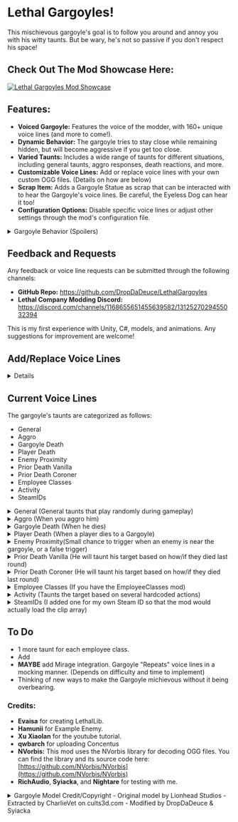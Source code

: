 # Lethal Gargoyles!

This mischievous gargoyle's goal is to follow you around and annoy you with his witty taunts. But be wary, he's not so passive if you don't respect his space!

## Check Out The Mod Showcase Here:
[![Lethal Gargoyles Mod Showcase](https://markdown-videos-api.jorgenkh.no/url?url=https%3A%2F%2Fyoutu.be%2FBGAoOVgEUk0)](https://youtu.be/BGAoOVgEUk0)

## Features:

* **Voiced Gargoyle:**  Features the voice of the modder, with 160+ unique voice lines (and more to come!).
* **Dynamic Behavior:** The gargoyle tries to stay close while remaining hidden, but will become aggressive if you get too close.
* **Varied Taunts:**  Includes a wide range of taunts for different situations, including general taunts, aggro responses, death reactions, and more.
* **Customizable Voice Lines:**  Add or replace voice lines with your own custom OGG files. (Details on how are below)
* **Scrap Item:**  Adds a Gargoyle Statue as scrap that can be interacted with to hear the Gargoyle's voice lines. Be careful, the Eyeless Dog can hear it too!
* **Configuration Options:** Disable specific voice lines or adjust other settings through the mod's configuration file.

<details>
<summary>Gargoyle Behavior (Spoilers)</summary>

- The gargoyle's primary goal is to annoy the player. It will try to stay close while remaining hidden, but its stealth skills are still under development.
- If the player enters its aggro range, it will chase and attack them. Be careful, as it might occasionally push you into walls (a bug that's being worked on).
- If the target player is walking on a catwalk, the gargoyle will try to push the player, potentially off the catwalk!

</details>

## Feedback and Requests

Any feedback or voice line requests can be submitted through the following channels:

* **GitHub Repo:** https://github.com/DropDaDeuce/LethalGargoyles
* **Lethal Company Modding Discord:** https://discord.com/channels/1168655651455639582/1312527029455032394

This is my first experience with Unity, C#, models, and animations. Any suggestions for improvement are welcome!

## Add/Replace Voice Lines
<details>

**1. Audio Format and Location**

- All custom voice lines **must be in OGG format**. Other formats (MP3, WAV, etc.) are not supported.
- Place your custom OGG files in the **"Custom Voice Lines"** folder located within your Lethal Company game directory (e.g., `C:\Program Files (x86)\Steam\steamapps\common\Lethal Company\Custom Voice Lines`).
- **Do not** place custom voice lines in the "Voice Lines" folder.
- There is a maximum size of **500KB** on the OGG files due to Steam networking limitations on network messages.

**2.  Voice Line Categories**

Voice lines are organized into the following categories:

- Combat Dialog
- Taunt - Activity
- Taunt - Aggro
- Taunt - Enemy
- Taunt - Gargoyle Death
- Taunt - General
- Taunt - Player Death
- Taunt - Prior Death
- Taunt - EmployeeClass (Requires the Employee Classes mod)
- Taunt - SteamIDs

**3.  Naming Conventions**

- **Hardcoded Categories:** For the categories "Taunt - Activity," "Taunt - Enemy," "Taunt - Prior Death," and "Taunt - EmployeeClass," you can add multiple variations of the same taunt by using the original file name as a base and adding a suffix.
    - For example, to add variations of the "taunt_priordeath_Abandoned" voice line, you can name your custom OGG files "taunt_priordeath_Abandoned2.ogg", "taunt_priordeath_Abandoned_Custom.ogg", etc. The mod will randomly choose between all variations with the same base name.
- **Other Categories:**  For the remaining categories, you can use any file name for your custom OGG files. Simply place them in the corresponding folder within "Custom Voice Lines."

**4. Disabling Voice Lines**

- If you want to disable a specific voice line, you can do so through the mod's configuration file.

**5. Steam ID Taunts**

- If you want to add a custom taunt for a specific Steam ID, you can do so by naming the OGG file "[SteamID][optional text].ogg" (e.g., "76561198012345678_ConorTaunt.ogg" or "76561198012345678.ogg"). The Gargoyle will play this custom taunt when the player with the specified Steam ID is the target.
- There is a 2.5% chance that the Gargoyle will play a Steam ID taunt. This is to prevent these taunts from being overused.
    - If the player has multiple Steam ID taunts, the Gargoyle will randomly choose one to play.

</details>

## Current Voice Lines

The gargoyle's taunts are categorized as follows:

* General
* Aggro
* Gargoyle Death
* Player Death
* Enemy Proximity
* Prior Death Vanilla
* Prior Death Coroner
* Employee Classes
* Activity
* SteamIDs

<details>
<summary>General (General taunts that play randomly during gameplay)</summary>
<pre>"Ach, I can smell your awful breath... all the way from here."</pre>
<pre>"I'd ask you to try and hit me... but ya'd probably poke yer eye out instead."</pre>
<pre>"I might be made of stone, but at least I ain't stone blind."</pre>
<pre>"Hey! You're that mighty employee, aren't ya? Well, I've got scrap for ya: KISS MY STONEY ARSE!"</pre>
<pre>"I bet your aim's as bad as your body odour!"</pre>
<pre>"I heard there was a prophecy about ya... yeah... something about THE WORST EMPLOYEE OF ALL TIME! Yeah, that was it! Hahaha!"</pre>
<pre>"You must be the sorriest excuse of an Employee I ever saw, and I've seen plenty."</pre>
<pre>"Ye cannae hit me. Ye cannae hit me! Haha!"</pre>
<pre>"Hi, my name's Barn Door. Bet ye cannae hit meeee!"</pre>
<pre>"You're more of a crack-pot than a crack-shot! Hahahaha!"</pre>
<pre>"Don't you try and ignore me, you pink-bellied numpty!"</pre>
<pre>"Is this what I've been sittin' here waiting for all these centuries? You?! Bahahaha!"</pre>
<pre>"I can tell by yer glazed over eyes ye cannae hit straight!"</pre>
<pre>"Hey! Employee! Do you have any tzp or flashlights? Hahaha, you don't have any skill, that's as plain as day!"</pre>
<pre>"Ach, away with ye, ye scavenger dog-monkey."</pre>
<pre>"Hey! Look at me when I'm insulting ya! You walking sack of compost!"</pre>
<pre>"You think you're smart? I've seen more brains in a slop-bucket!"</pre>
<pre>"Let's see your aim... If ya've got one!"</pre>
<pre>"You couldnae hit a castle wi'a ball of dung!"</pre>
<pre>"Ach, ya blunderin' goon, you couldnae hit me in a million years!"</pre>
<pre>"Tell me this, how does a rubbish employee like you stay alive? You must be a right jammy bugger!"</pre>
<pre>"What are you gonna do, huh? Hit me? Ooh, I'm shiverin', mummy, help!"</pre>
<pre>"Tell me this, is it true you don't know which way to hold a shovel? Hahaha!"'</pre>
<pre>"Oh, look! My face is all exposed! Betchya cannae hit me!"</pre>
<pre>"Which one ya cannae hit me with? Yer shovel, or yer sneeze?"</pre>
<pre>"Hey, what you are doing with all those weapons? You might as well use a wee toy slingshot, ye big baby!"</pre>
<pre>"Hey, come and have a go at me, if you think you're tough enough!"</pre>
<pre>"I can paint a target on me arse and you'll still be pointing at ye shoe!"</pre>
<pre>"You're so incompetent, you couldnae hit a spring head!"</pre>
<pre>"I've seen more enthusiasm from a Bracken!"</pre>
<pre>"What do you think of that, Mr. Pajama-Wearing, Basket-Face, Slipper-Wielding, Clipe-Dreep-Bauchle, Gether-Uping-Blate-Maw, Bleathering, Gomeril, Jessie, Oaf-Looking, Stauner, Nyaff, Plookie, Shan, Milk-Drinking, Soy-Faced Shilpit, Mim-Moothed, Sniveling, Worm-Eyed, Hotten-Blaugh, Vile-Stoochie, Callie-Breek-Tattie?" - Submitted by ThePatienceToad</pre>
<pre>"You must have drawn the ugly gene in the family."</pre>
<pre>"Its employees like you that make me happy humans are mortal!" - Submitted by ThePatienceToad</pre>
<pre>"If yer as slow on foot as ye are in the head, ye cannae hope to hit me!" - Submitted by Plague</pre>
</details>

<details>
<summary>Aggro (When you aggro him)</summary>
<pre>"That's It! I'll kick yer arse!"</pre>
<pre>"You think you're tough!? I got some scrap for ya!"</pre>
<pre>"I'll bloody make yer face even more ugly! Wait… I dinnae think that's possible." - Submitted by Electric</pre>
<pre>"Oi! You lookin' at me?! I'll give ye somethin' to look at!"</pre>
<pre>"Step back, ya numpty! Unless ye want a face full of stone!"</pre>
</details>

<details>
<summary>Gargoyle Death (When he dies)</summary>
<pre>"These are my final words. I hate you. Hahahaha!"</pre>
<pre>"At least... at least I'm not... not you..."</pre>
<pre>"At least I didn't trip over my own feet and fall into a pit… you imbecile… *coughs*"</pre>
</details>

<details>
<summary>Player Death (When a player dies to a Gargoyle)</summary>
<pre>"Hahahaha! You died!"</pre>
<pre>"Another employee down! Hahahaha!"</pre>
<pre>"Hahahaha! You suck!"</pre>
</details>

<details>
<summary>Enemy Proximity(Small chance to trigger when an enemy is near the gargoyle, or a false trigger)</summary>
<pre>"Hello, sir Bracken! He's over there! Hahahaha"</pre>
<pre>"Sit still and don't turn around. I want to watch that Spring Head maul you!"</pre>
<pre>"What a cute little Thumper! They're over there boy, go get em! Good boy!"</pre>
<pre>"Looks like you're being haunted! I hope you get possesed you useless pile of trash!"</pre>
<pre>"I hope this centipede eats your face!"</pre>
<pre>"The itsy bitsy spider ate the employees face. Hahahaha!"</pre>
<pre>"Hey look! Another employee. Go give him a hug!"</pre>
<pre>"Yippee! Hahahaha!"</pre>
<pre>"This Jester is hilarious! Go tell that joke to that employee over there! Hahahaha!"</pre>
<pre>"Hey, you! I found some nuts for you to crack. They're over there!"</pre>
<pre>"Hey! Employee! Ever been dissolved by a slime?"</pre>
<pre>"That's one scary butler! I'm glad I'm not you! Hahahaha!"</pre>
<pre>"This one eats employees! I like it already!"</pre>
<pre>"Another Gargoyle joins the employee hunt! Luckily this employee sucks, should be an easy kill!"</pre>
<pre>"Aww, what a cute little doggy! Look at all those teeth, just waiting to rip you to shreds. Oh… Was I supposed to be quiet? Hahahaha"</pre>
</details>

<details>
<summary>Prior Death Vanilla (He will taunt his target based on how/if they died last round)</summary>
<pre>"Left behind, eh?  Even your friends didn't like you!"</pre>
<pre>"I heard tough guys don't look at explosions, which is probably why ye died." - Submitted by ThePatienceToad</pre>
<pre>"They say 'fight fire with fire'. Well, ye fought fists with... yer face! HAHAHA!"</pre>
<pre>"Next time you get roasted, I'll bring some marshmallows."</pre>
<pre>"Flat as a pancake, ye were! Were you always that thin?</pre>
<pre>"You couldnae hold your breath longer than 10 seconds. Hahahaha!" - Submitted by ThePatienceToad</pre>
<pre>"Next time you get electrocuted, try not to pee yourself!"</pre>
<pre>"You got blown away, literally!"</pre>
<pre>"What went up, came down... and splat! Just like you!"</pre>
<pre>"My favorite part about the last moon. Bang! You were full of holes! What a surprise…"</pre>
<pre>"Next time ye want to go head first into something hard, I'll give ya a good smack!"</pre>
<pre>"Kicked ya right into the goal last round ye were! Hahahaha!" - Submitted by ThePatienceToad</pre>
<pre>"Torn limb from limb?  Served you right for getting out of bed that morning!"</pre>
<pre>"How much glue did they need to put ye back together?" - Submitted by ThePatienceToad</pre>
<pre>"Next time you see a knife, try running away from it instead of towards it! Hahahaha!"</pre>
<pre>"Gack! Couldn't breathe? Maybe ye should've tried breathing through your ears!"</pre>
<pre>"Looks like someone needed a breath of fresh air...permanently!"</pre>
<pre>"I can't believe it! You actually died of embarrassment! Hahahaha!" - Submitted by ThePatienceToad</pre>
</details>

<details>
<summary>Prior Death Coroner (He will taunt his target based on how/if they died last round)</summary>
<pre>"Couldnae outsmart a bunch of birds with hairy bums, could ye?"</pre>
<pre>"He's a sneaky one, that Barber! Appears out of thin air, then snip snip! Should've seen yer face... oh wait, he cut it in half! Hahahaha!"</pre>
<pre>"Bracken snuck up on ye. Should've seen the look on yer face when ye felt those bony fingers on yer neck! Then crack like a twig!"</pre>
<pre>"Caught in a wee web, were ye? Should've seen yer face when she came crawlin' out! Like a hairy, eight-legged beastie!"</pre>
<pre>"He went out with a bang, didn't he? Took ye right wit him. Hahahaha!"</pre>
<pre>"Heard ye were lookin' for a close shave. He gave ye one, didn't he? A bit too close for comfort, I'd say!"</pre>
<pre>"Heard those bees gave ye quite the shock! Should've seen yer hair standin' on end! Hahahaha!"</pre>
<pre>"If you had the brains to turn around a half second sooner, you might have survived!" - Submitted by ThePatienceToad</pre>
<pre>"Swallowed whole, were ye? He's got an appetite for careless employees, that worm! Should've seen yer face when he popped up! HAHAHA!"</pre>
<pre>"The pup heard ye sneakin' about! Should've seen him come flyin' through the air! Like a furry, toothy missile!"</pre>
<pre>"Heard ye screamin' all the way from here! Did ye think that would scare him off? He can't even hear ye! Hahahaha!"</pre>
<pre>"He's got a big appetite, that one! Try tried standin' still next time. Maybe he'll think yer a tree!"</pre>
<pre>"Couldn't handle a bit of a haunting, could ye? Yer head just popped like a ripe melon! Messy!"</pre>
<pre>"Couldn't keep yer hands off his shiny bits, could ye? He gave ye a good polishin', though, didn't he?"</pre>
<pre>"Slow and steady wins the race, eh? Except when it's a giant puddle of acid chasin' ye! Hahahaha!"</pre>
<pre>"That Jester's got quite the spring in his step, eh? Should've seen yer face when he popped out! Hahahaha!"</pre>
<pre>"Thought ye could outsmart one of our own, did ye? Yer body sure did make a bloody good chair!"</pre>
<pre>"Yer parenting skills are worse than yer survival skills... I dinnae know that was even possible!" - Submitted by Sniker</pre>
<pre>"A guy with a mask threw up on you and you fell over dead? Maybe that possessed clone has more braincells than you!" - Submitted by Sniker</pre>
<pre>"'Beware of gift bearing Greeks!' Or, in yer case, masks bearin' doom! Should've seen yer friends runnin'! Like wee bairns from a bogeyman!"</pre>
<pre>"Thought ye were done with him, did ye? Next time, try bringin' a fly swatter! Hahahaha!"</pre>
<pre>"He kicked ye so hard, ye flew higher than a hawk! Should've seen ye spinnin' through the air! Did ye land on yer head? Hahahaha!"</pre>
<pre>"He cracked ye good, didn't he? Should've seen ye dancin'! One step forward, two steps back... right into his shotgun blast!"</pre>
<pre>"He ran ye over like a wee speed bump, didn't he? Should've seen ye go flyin'!"</pre>
<pre>"Heard ye were lookin' for a quick trip to the moon. He granted yer wish, didn't he? One-way ticket, though, I'm afraid!"</pre>
<pre>"He's got quite the footwork, that one! Should've seen him tap-dancin' on yer head!"</pre>
<pre>"Ach, he roasted ye like a wee marshmallow, didn't he? Should've seen ye glowin'! Nice and crispy on the outside, I bet!"</pre>
<pre>"Did that wee beastie steal yer breath away? Should've seen ye flailin' about! Like a fish outta water!"</pre>
<pre>"Did ye trip over yer own feet tryin' to get away? Or did ye faint from the smell of his... perfume? HAHAHA! Either way, it's pathetic!"</pre>
<pre>"Ach, couldn't outrun a deaf beastie, could ye? Should've seen ye trippin' over yer own feet!"</pre>
<pre>"Should've seen ye flailin' about with those wee snakes on yer head! Too bad ye broke the fall with ye face!"</pre>
<pre>"Thought ye could make a deal with the devil, did ye? He took yer scrap... and yer soul! HAHAHA!"</pre>
<pre>"Heard ye were expectin' a package. Well, ye got one! Right on top of yer head!"</pre>
<pre>"You know what they say, watch where ye step. Oh, ye must have missed that one."</pre>
<pre>"They say 'lightning never strikes twice'. Well, it only needs to strike once to turn ye into a pile of ash! Hahahaha!"</pre>
<pre>"Heard ye were stargazin'. Well, ye got a closer look than ye planned!"</pre>
<pre>"They say 'curiosity killed the cat'. Well, it also killed the employee who wandered too far! Hahahaha!"</pre>
<pre>"How'd ye miss the big metal plate with spikes on it? Well it sure didn't miss you when it poked holes in ya! Hahahaha!"</pre>
<pre>"They say 'don't poke the bear'. Well, ye shouldn't poke the turret either! Hahahaha!"</pre>
<pre>"Remember that time ye missed that jump and died? Ha, Great times."</pre>
<pre>"Next time ye want to go for a fall, try bringin' a parachute!"</pre>
<pre>"Heard ye were tryin' out for the diving team. Well, ye certainly took the plunge!"</pre>
<pre>"Watch your step! There's a pit there! Oh wait, too late. Hahahaha!"</pre>
<pre>"Ye took the express elevator to the bottom, didn't ye? Did ye make a wish on the way down?"</pre>
<pre>"I heard ye took a bit of a tumble. Can you do it again? I wasn't looking last time."</pre>
<pre>"Thought ye were a master driver, did ye? Did you get your license out of a cereal box?"</pre>
<pre>"My favorite look on ye. Exploded to bits!"</pre>
<pre>"Thought ye could trust yer driver, did ye? Should've called a taxi!"</pre>
<pre>"Next time, try wearin' a traffic cone as a hat! Might make ye a wee bit more visible…"</pre>
<pre>"They say 'don't put all yer eggs in one basket'. Well, ye put all yer faith in that one egg... and it blew up in yer face! Hahahaha!"</pre>
<pre>"Yer jetpack had a wee bit of a temper tantrum, didn't it? Should've seen the fireworks! And the confetti... made of employee bits! Hahahaha!"</pre>
<pre>"Ye flew a bit too close to the sun? Should've seen ye splatter! Like a wee bug on a windshield!"</pre>
<pre>"That ladder had a bone to pick with ye, didn't it? Came down right on top of ye! Should've seen the dent it made! Maybe ye should try wearin' a helmet next time!"</pre>
<pre>"Thought ye could trust yer teammates, did ye? Turns out, they're sharper than they look!"</pre>
<pre>"Heard ye were tryin' out for the skeet shooting competition. Well, ye were the skeet!"</pre>
<pre>"Yer teammate gave ye a good whack, didn't they? Should've seen ye do a jig! One step forward, two steps back... right into the ground!"</pre>
<pre>"Your teammate gave ye a sign, didn't they? A stop sign... right to the head!"</pre>
<pre>"Your teammate gave ye a lesson in road safety, didn't they?"</pre>
<pre>"They say 'the ground can swallow ye whole'. Well, it did! Should've worn yer floaties! Hahahaha!"</pre>
<pre>"That last death sure was stunning!"</pre>
<pre>"Thought ye were safe on that catwalk? Not with him around! Hahahaha"</pre>
</details>

<details>
<summary>Employee Classes (If you have the EmployeeClasses mod)</summary>
<pre>"A Scout? More like a... lout! Probably trip over yer own feet tryin' to escape!"</pre>
<pre>"Go on, then, Brute! Hit me! I could use a massage... if ye can even reach me!"</pre>
<pre>"So ye think yer a smart researcher, eh? I've seen smarter rocks! And they're less squishy!"</pre>
<pre>"Go on, then, Maintenance! Try to repair yerself... after I'm done with ye!"</pre>
<pre>"Just a regular Employee, eh? Nothin' special... just like yer face! Hahahaha!"</pre>
</details>

<details>
<summary>Activity (Taunts the target based on several hardcoded actions)</summary>
<pre>"You think that's a key to the facility!? That's a key to your death! Hahahaha!"</pre>
<pre>"Can't find yer way out, can ye? Don't worry, I'll be here to watch ye die! Hahahaha!"</pre>
<pre>"Need to find the way out, do ye? Just keep wanderin', maybe ye'll stumble upon a friendly monster... or a bottomless pit! Hahahaha!"</pre>
<pre>"Ye killed another Gargoyle, did ye? He must have been deathly ill to die to a weakling like you!"</pre>
<pre>"So ye managed to snap his neck, eh? I could've done it with my little finger! Amateur."</pre>
<pre>"Ye killed a Butler? Ye must feel pretty high and mighty killing a harmless old man!"</pre>
<pre>"Think yer tough because ye squashed a bug? Yer more pathetic than the employee who sits at the ship and watches everyone die!"</pre>
<pre>"What kind of person kills a little girl? You digust me."</pre>
<pre>"Poor bug just wanted some shiny scrap, and ye killed em! I knew yer the worst employee, but yer also a terrible person!"</pre>
<pre>"Ye killed a harmless toy box, and you think yer strong? Bah!"</pre>
<pre>"Ye call us monsters, but then ye go and kill a BABY!? What a digusting creature you are."</pre>
<pre>"Ye see a sick employee, and instead of trying to cure em, you kill em? You really ARE the worst!"</pre>
<pre>"Oh, look at me! I'm an employee, I'm so strong that I kill toys! Hahahaha!"</pre>
<pre>"Ye must be a special kind of wimp to feel threatened by jello!"</pre>
<pre>"Yer so ugly, I think that spider died just from lookin at ya. Hahahaha!"</pre>
<pre>"Cowardly of ye to kill something that can't even move if ye look at it."</pre>
<pre>"That Thumper just wanted some cuddles, and you killed it! Yer even worse than I thought!"</pre>
<pre>"Oi, put that back! My hotub can't run without power!"</pre>
<pre>"Put that mask on yer face! Might make ye more attractive!"</pre>
<pre>"Would be a tragedy if you didn't put that mask on and kill all yer friends. Hahahaha!"</pre>
<pre>"You're such a bad parent, even that maneater baby wants to kill you." - Submitted by Sniker</pre>
</details>

<details>
<summary>SteamIDs (I added one for my own Steam ID so that the mod would actually load the clip array)</summary>
<pre>"If it isn't my creator! There's something I've always wanted to say to you, YOU SUCK! Hahahaha!"</pre>
</details>

## To Do
- 1 more taunt for each employee class.
- Add 
- **MAYBE** add Mirage integration. Gargoyle "Repeats" voice lines in a mocking manner. (Depends on difficulty and time to implement)
- Thinking of new ways to make the Gargoyle michievous without it being overbearing.

### Credits:
 - **Evaisa** for creating LethalLib.
 - **Hamunii** for Example Enemy.
 - **Xu Xiaolan** for the youtube tutorial.
 - **qwbarch** for uploading Concentus
 - **NVorbis:** This mod uses the NVorbis library for decoding OGG files. You can find the library and its source code here: [https://github.com/NVorbis/NVorbis](https://github.com/NVorbis/NVorbis)
 - **RichAudio**, **Syiacka**, and **Nightare** for testing with me.

<details>
<summary>Gargoyle Model Credit/Copyright - Original model by Lionhead Studios - Extracted by CharlieVet on cults3d.com - Modified by DropDaDeuce & Syiacka</summary>
<pre>The Gargoyle model was extracted from the game Fable II and prepared for printing including smoothing by CharlieVet on cults3d.com

This model is available for use under https://creativecommons.org/licenses/by-nc/4.0/

    - Attribution: CharlieVet https://cults3d.com/en/3d-model/game/gargoyle-on-edge 
    - Modified by: DropDaDeuce & Syiacka
    - License: Creative Commons Attribution-NonCommercial 4.0 International
        - You are free to:
            - Share: copy and redistribute the material in any medium or format
            - Adapt: remix, transform, and build upon the material
            - The licensor cannot revoke these freedoms as long as you follow the license terms.
                - Under the following terms:
                    - Attribution: You must give appropriate credit , provide a link to the license, and indicate if changes were made . You may do so in any reasonable manner, but not in any way that suggests the licensor endorses you or your use.
                    - NonCommercial: You may not use the material for commercial purposes .
                    - No additional restrictions: You may not apply legal terms or technological measures that legally restrict others from doing anything the license permits.
</pre>
</details>